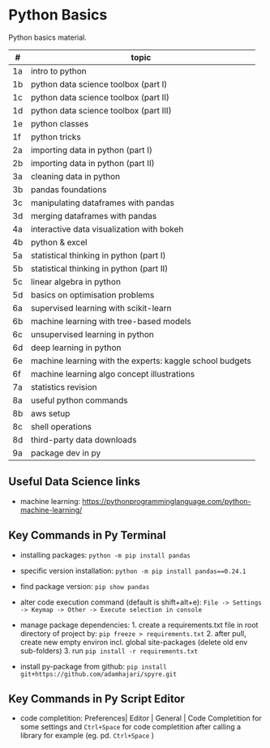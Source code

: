 # Python Basics
Python basics material.

#| topic | 
-| ------ | 
1a | intro to python	| 
1b | python data science toolbox (part I) | 
1c | python data science toolbox (part II)	| 
1d | python data science toolbox (part III)	| 
1e | python classes	| 
1f | python tricks	|
2a | importing data in python (part I)	| 
2b | importing data in python (part II)	| 
3a | cleaning data in python	| 
3b | pandas foundations	| 
3c | manipulating dataframes with pandas | 	
3d | merging dataframes with pandas	| 
4a | interactive data visualization with bokeh | 
4b | python & excel | 
5a | statistical thinking in python (part I) | 
5b | statistical thinking in python (part II) | 
5c | linear algebra in python | 
5d | basics on optimisation problems | 
6a | supervised learning with scikit-learn	| 	
6b | machine learning with tree-based models | 
6c | unsupervised learning in python	| 
6d | deep learning in python | 
6e | machine learning with the experts: kaggle school budgets | 
6f | machine learning algo concept illustrations | 
7a | statistics revision | 
8a | useful python commands | 
8b | aws setup | 
8c | shell operations |
8d | third-party data downloads | 
9a | package dev in py |



Useful Data Science links
-------------------------

- machine learning: https://pythonprogramminglanguage.com/python-machine-learning/


Key Commands in Py Terminal
----------------------------

- installing packages: ```python -m pip install pandas```

- specific version installation: ```python -m pip install pandas==0.24.1```

- find package version: ```pip show pandas```

- alter code execution command (default is shift+alt+e): 
```File -> Settings -> Keymap -> Other -> Execute selection in console```

- manage package dependencies:
      1. create a requirements.txt file in root directory of project by: ```pip freeze > requirements.txt```
      2. after pull, create new empty environ incl. global site-packages (delete old env sub-folders)
      3. run ```pip install -r requirements.txt```

- install py-package from github: ```pip install git+https://github.com/adamhajari/spyre.git```


Key Commands in Py Script Editor
---------------------------------

- code completition: Preferences| Editor | General | Code Completition for some settings and ```Ctrl+Space``` 
for code completition after calling a library for example (eg. pd. ```Ctrl+Space``` )

